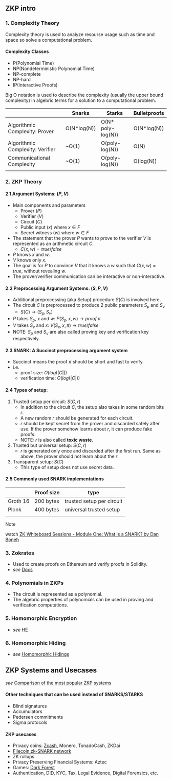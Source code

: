 ## ZKP intro

### 1. Complexity Theory

Complexity theory is used to analyze resourse usage such as time and space so solve a computational problem.


#### Complexity Classes
- P(Polynomial Time)
- NP(Nondeterministic Polynomial Time)
- NP-complete
- NP-hard
- IP(Interactive Proofs)

Big O notation is used to describe the complexity (usually the upper bound complexity) in algebric terms for a solution to a computational problem.

| | Snarks | Starks  | Bulletproofs |
|---|---|---|---|
| Algorithmic Complexity: Prover | O(N*log(N))  | O(N* poly-log(N))  | O(N*log(N)) |
| Algorithmic Complexity: Verifier | ~O(1) | O(poly-log(N))  | O(N) |
| Communicational Complexity | ~O(1) | O(poly-log(N))  | O(log(N)) |
||||


### 2. ZKP Theory

#### 2.1 Argument Systems: $(P ,V)$
- Main components and parameters
  - Prover ($P$)
  - Verifier ($V$)
  - Circuit ($C$)
  - Public input ($x$) where $x∈F$
  - Secret witness ($w$) where $w∈F$
- The statement that the prover $P$ wants to prove to the verifier $V$ is represented as an arithmetic circuit $C$.
  - $C(x, w) = true/false$
- $P$ knows $x$ and $w$.
- $V$ knows only $x$.
- The goal is for $P$ to convince $V$ that it knows a $w$ such that $C(x,w)=true$, without revealing $w$.
- The prover/verifier communication can be interactive or non-interactive.


#### 2.2 Preprocessing Argument Systems: $(S, P, V)$
- Additional preprocessing (aka Setup) procedure $S(C)$ is involved here.
- The circuit $C$ is preprocessed to produce 2 public parameters $S_p$ and $S_v$
  - $S(C) \rightarrow (S_p, S_v)$
- $P$ takes $S_p$, $x$ and $w$: $P(S_p, x, w) \rightarrow proof \;  \pi$
- $V$ takes $S_v$ and $x$: $V(S_v, x, \pi)\rightarrow true/false$
- NOTE: $S_p$ and $S_v$ are also called proving key and verification key respectively.


#### 2.3 SNARK: A Succinct preprocessing argument system
- Succinct means the proof  $\pi$ should be short and fast to verify.
- i.e.
  - proof size: $O(log(|C|))$
  - verification time: $O(log(|C|))$


#### 2.4 Types of setup:
1. Trusted setup per circuit: $S(C,r)$
   - In addition to the circuit $C$, the setup also takes in some random bits $r$.
   - A new random $r$ should be generated for each circuit.
   - $r$ should be kept secret from the prover and discarded safely after use. If the prover somehow learns about $r$, it can produce fake proofs.  
   - NOTE: $r$ is also called **toxic waste**.
2. Trusted but universal setup: $S(C,r)$
   - $r$ is generated only once and discarded after the first run. Same as above, the prover should not learn about the $r$.
3. Transparent setup: $S(C)$
   - This type of setup does not use secret data.


#### 2.5 Commonly used SNARK implementations

| | Proof size | type |
|---|---|---|
|Groth 16| 200 bytes| trusted setup per circuit|
|Plonk|400 bytes| universal trusted setup|
||||


> [!NOTE]
> watch [ZK Whiteboard Sessions - Module One: What is a SNARK? by Dan Boneh](https://youtu.be/h-94UhJLeck?si=amIpASm8MjtNjpb0)


### 3. Zokrates
- Used to create proofs on Ethereum and verify proofs in Solidity.
- *see* [Docs](https://zokrates.github.io/)


### 4. Polynomials in ZKPs
- The circuit is represented as a polynomial.
- The algebric properties of polynomials can be used in proving and verification computations.


### 5. Homomorphic Encryption
- *see* [HE](https://github.com/0xkzam/cryptography?tab=readme-ov-file#7-homomorphic-encryption)


### 6. Homomorphic Hiding
- *see* [Homomorphic Hidings](https://electriccoin.co/blog/snark-explain/)



## ZKP Systems and Usecases

*see* [Comparison of the most popular ZKP systems](https://github.com/matter-labs/awesome-zero-knowledge-proofs#comparison-of-the-most-popular-zkp-systems)

#### Other techniques that can be used instead of SNARKS/STARKS
- Blind signatures
- Accumulators
- Pedersen commitments
- Sigma protocols

#### ZKP usecases
- Privacy coins: [Zcash](https://z.cash/learn/), Monero, TonadoCash, ZKDai
- [Filecoin zk-SNARK network](https://research.protocol.ai/sites/snarks/)
- ZK rollups
- Privacy Preserving Financial Systems: Aztec
- Games: [Dark Forest](https://zkga.me/)
- Authentication, DID, KYC, Tax, Legal Evidence, Digital Forensics, etc.